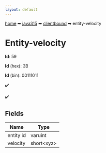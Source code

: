 ```yaml
---
layout: default
---
```


[home](/) ➡ [java315](/protocol/java315) ➡ [clientbound](/protocol/java315/clientbound) ➡ entity-velocity

# Entity-velocity

**Id**: 59

**Id** (hex): 3B

**Id** (bin): 00111011

✔️

✔️

## Fields

Name | Type
---|---
entity id | varuint
velocity | short&lt;xyz&gt;

